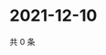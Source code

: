 # 2021-12-10

共 0 条

<!-- BEGIN WEIBO -->
<!-- 最后更新时间 Fri Dec 10 2021 05:10:36 GMT+0800 (China Standard Time) -->

<!-- END WEIBO -->
